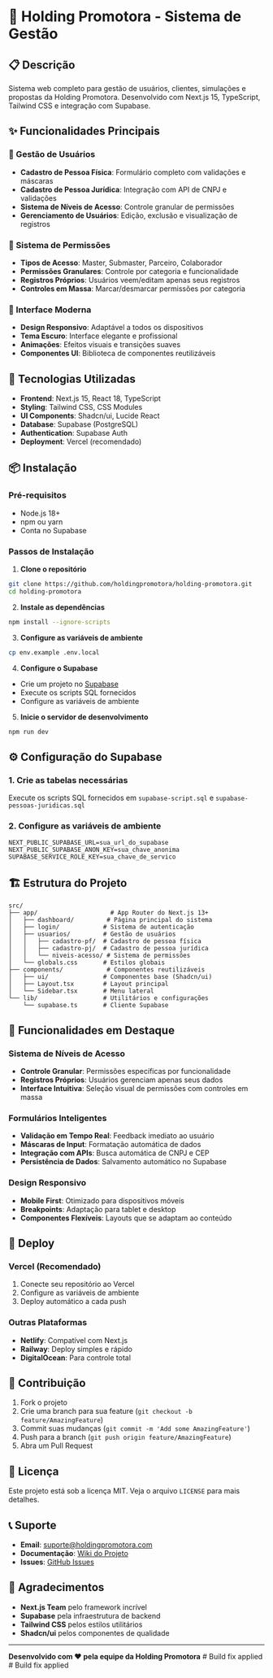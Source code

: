 # 🏢 Holding Promotora - Sistema de Gestão

## 📋 Descrição

Sistema web completo para gestão de usuários, clientes, simulações e propostas da Holding Promotora. Desenvolvido com Next.js 15, TypeScript, Tailwind CSS e integração com Supabase.

## ✨ Funcionalidades Principais

### 👥 Gestão de Usuários

- **Cadastro de Pessoa Física**: Formulário completo com validações e máscaras
- **Cadastro de Pessoa Jurídica**: Integração com API de CNPJ e validações
- **Sistema de Níveis de Acesso**: Controle granular de permissões
- **Gerenciamento de Usuários**: Edição, exclusão e visualização de registros

### 🔐 Sistema de Permissões

- **Tipos de Acesso**: Master, Submaster, Parceiro, Colaborador
- **Permissões Granulares**: Controle por categoria e funcionalidade
- **Registros Próprios**: Usuários veem/editam apenas seus registros
- **Controles em Massa**: Marcar/desmarcar permissões por categoria

### 🎨 Interface Moderna

- **Design Responsivo**: Adaptável a todos os dispositivos
- **Tema Escuro**: Interface elegante e profissional
- **Animações**: Efeitos visuais e transições suaves
- **Componentes UI**: Biblioteca de componentes reutilizáveis

## 🚀 Tecnologias Utilizadas

- **Frontend**: Next.js 15, React 18, TypeScript
- **Styling**: Tailwind CSS, CSS Modules
- **UI Components**: Shadcn/ui, Lucide React
- **Database**: Supabase (PostgreSQL)
- **Authentication**: Supabase Auth
- **Deployment**: Vercel (recomendado)

## 📦 Instalação

### Pré-requisitos

- Node.js 18+
- npm ou yarn
- Conta no Supabase

### Passos de Instalação

1. **Clone o repositório**

```bash
git clone https://github.com/holdingpromotora/holding-promotora.git
cd holding-promotora
```

2. **Instale as dependências**

```bash
npm install --ignore-scripts
```

3. **Configure as variáveis de ambiente**

```bash
cp env.example .env.local
```

4. **Configure o Supabase**

- Crie um projeto no [Supabase](https://supabase.com)
- Execute os scripts SQL fornecidos
- Configure as variáveis de ambiente

5. **Inicie o servidor de desenvolvimento**

```bash
npm run dev
```

## ⚙️ Configuração do Supabase

### 1. Crie as tabelas necessárias

Execute os scripts SQL fornecidos em `supabase-script.sql` e `supabase-pessoas-juridicas.sql`

### 2. Configure as variáveis de ambiente

```env
NEXT_PUBLIC_SUPABASE_URL=sua_url_do_supabase
NEXT_PUBLIC_SUPABASE_ANON_KEY=sua_chave_anonima
SUPABASE_SERVICE_ROLE_KEY=sua_chave_de_servico
```

## 🏗️ Estrutura do Projeto

```
src/
├── app/                    # App Router do Next.js 13+
│   ├── dashboard/         # Página principal do sistema
│   ├── login/            # Sistema de autenticação
│   ├── usuarios/         # Gestão de usuários
│   │   ├── cadastro-pf/  # Cadastro de pessoa física
│   │   ├── cadastro-pj/  # Cadastro de pessoa jurídica
│   │   └── niveis-acesso/ # Sistema de permissões
│   └── globals.css       # Estilos globais
├── components/            # Componentes reutilizáveis
│   ├── ui/               # Componentes base (Shadcn/ui)
│   ├── Layout.tsx        # Layout principal
│   └── Sidebar.tsx       # Menu lateral
└── lib/                  # Utilitários e configurações
    └── supabase.ts       # Cliente Supabase
```

## 🎯 Funcionalidades em Destaque

### Sistema de Níveis de Acesso

- **Controle Granular**: Permissões específicas por funcionalidade
- **Registros Próprios**: Usuários gerenciam apenas seus dados
- **Interface Intuitiva**: Seleção visual de permissões com controles em massa

### Formulários Inteligentes

- **Validação em Tempo Real**: Feedback imediato ao usuário
- **Máscaras de Input**: Formatação automática de dados
- **Integração com APIs**: Busca automática de CNPJ e CEP
- **Persistência de Dados**: Salvamento automático no Supabase

### Design Responsivo

- **Mobile First**: Otimizado para dispositivos móveis
- **Breakpoints**: Adaptação para tablet e desktop
- **Componentes Flexíveis**: Layouts que se adaptam ao conteúdo

## 🚀 Deploy

### Vercel (Recomendado)

1. Conecte seu repositório ao Vercel
2. Configure as variáveis de ambiente
3. Deploy automático a cada push

### Outras Plataformas

- **Netlify**: Compatível com Next.js
- **Railway**: Deploy simples e rápido
- **DigitalOcean**: Para controle total

## 🤝 Contribuição

1. Fork o projeto
2. Crie uma branch para sua feature (`git checkout -b feature/AmazingFeature`)
3. Commit suas mudanças (`git commit -m 'Add some AmazingFeature'`)
4. Push para a branch (`git push origin feature/AmazingFeature`)
5. Abra um Pull Request

## 📝 Licença

Este projeto está sob a licença MIT. Veja o arquivo `LICENSE` para mais detalhes.

## 📞 Suporte

- **Email**: suporte@holdingpromotora.com
- **Documentação**: [Wiki do Projeto](link-para-wiki)
- **Issues**: [GitHub Issues](link-para-issues)

## 🎉 Agradecimentos

- **Next.js Team** pelo framework incrível
- **Supabase** pela infraestrutura de backend
- **Tailwind CSS** pelos estilos utilitários
- **Shadcn/ui** pelos componentes de qualidade

---

**Desenvolvido com ❤️ pela equipe da Holding Promotora**
#   B u i l d   f i x   a p p l i e d 
 
 
#   B u i l d   f i x   a p p l i e d  
 